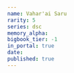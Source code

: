 ```yaml
---
name: Vahar'ai Saru
rarity: 5
series: dsc
memory_alpha:
bigbook_tier: -1
in_portal: true
date:
published: true
---
```



